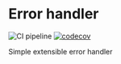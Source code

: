 # Error handler

![CI pipeline](https://github.com/szemul/error-handler/actions/workflows/php.yml/badge.svg)
[![codecov](https://codecov.io/gh/szemul/error-handler/branch/main/graph/badge.svg?token=JS61P0XIP7)](https://codecov.io/gh/szemul/error-handler)

Simple extensible error handler
